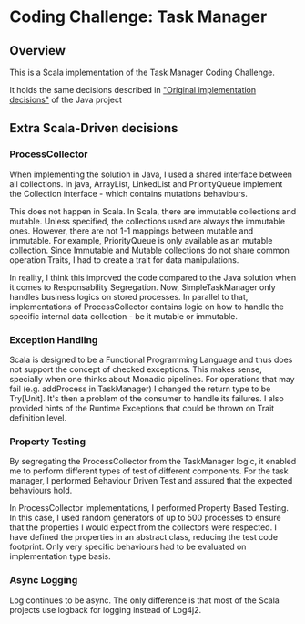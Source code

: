 # Coding Challenge: Task Manager

## Overview

This is a Scala implementation of the Task Manager Coding Challenge.

It holds the same decisions described in ["Original implementation decisions"](https://github.com/MarcoLotz/taskmanager/blob/main/README.md) of the Java project

## Extra Scala-Driven decisions

### ProcessCollector
When implementing the solution in Java, I used a shared interface between all collections.
In java, ArrayList, LinkedList and PriorityQueue implement the Collection interface - which contains mutations behaviours.

This does not happen in Scala.
In Scala, there are immutable collections and mutable.
Unless specified, the collections used are always the immutable ones.
However, there are not 1-1 mappings between mutable and immutable.
For example, PriorityQueue is only available as an mutable collection.
Since Immutable and Mutable collections do not share common operation Traits, I had to create a trait for data manipulations.

In reality, I think this improved the code compared to the Java solution when it comes to Responsability Segregation.
Now, SimpleTaskManager only handles business logics on stored processes.
In parallel to that, implementations of ProcessCollector contains logic on how to handle the specific internal data collection - be it mutable or immutable.

### Exception Handling
Scala is designed to be a Functional Programming Language and thus does not support the concept of checked exceptions.
This makes sense, specially when one thinks about Monadic pipelines.
For operations that may fail (e.g. addProcess in TaskManager) I changed the return type to be Try[Unit].
It's then a problem of the consumer to handle its failures.
I also provided hints of the Runtime Exceptions that could be thrown on Trait definition level.

### Property Testing
By segregating the ProcessCollector from the TaskManager logic, it enabled me to perform different types of test of different components.
For the task manager, I performed Behaviour Driven Test and assured that the expected behaviours hold.

In ProcessCollector implementations, I performed Property Based Testing.
In this case, I used random generators of up to 500 processes to ensure that the properties I would expect from the collectors were respected.
I have defined the properties in an abstract class, reducing the test code footprint.
Only very specific behaviours had to be evaluated on implementation type basis.

### Async Logging
Log continues to be async.
The only difference is that most of the Scala projects use logback for logging instead of Log4j2.